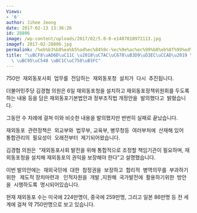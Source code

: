 ```yaml
---
Views:
- '6'
author: Jihee Jeong
date: 2017-02-13 13:36:26
id: 28806
image: /wp-content/uploads/2017/02/5.0-8-e1487010972113.jpg
imagef: 2017-02-28806.jpg
permalink: /%eb%b3%b8%ea%b5%ad%ec%84%9c-%ec%9e%ac%ec%99%b8%eb%8f%99%ed%8f%ac%ec%b2%ad-%ec%84%a4%ec%b9%98-%eb%b2%95%ec%95%88-%eb%b0%9c%ec%9d%98%eb%8f%bc/
title: "\uBCF8\uAD6D\uC11C \u2018\uC7AC\uC678\uB3D9\uD3EC\uCCAD\u2019 \uC124\uCE58\
  \ \uBC95\uC548 \uBC1C\uC758\uB3FC"
---
```


750만  재외동포사회  업무를  전담하는  재외동포청  설치가  다시  추진됩니다.

더불어민주당 김경협 의원은 6일 재외동포청을 설치하고 재외동포정책위원회를 두도록하는 내용 등을 담은 재외동포기본법안과 정부조직법 개정안을  발의했다고  밝혔습니다.

그동안 수 차례에 걸쳐 이와 비슷한 내용을 발의했지만 번번히 실패로 끝났습니다.

재외동포  관련정책은  외교부와  법무부, 교육부, 병무청등  여러부처에  산재해 있어  통합관리의  필요성이  오래전부터  제기되어왔습니다.

김경협 의원은  “재외동포사회 발전을 위해 통합적으로 조정할 책임기관이 필요하며, 재외동포청을 설치해 재외동포의 권익을 보장해야 한다”고 설명했습니다.

이번 발의안에는  재외국민에  대한  참정권을  보장하고  합리적  병역의무를  부과하기  위한   제도적 장치마련과   인적자원을  개발 ,지원해  국가발전에  활용하기위한  방안을  시행하도록  명시되어있습니다.

현재 재외동포 수는 미국에 224만명이, 중국에 259만명, 그리고 일본 86만명 등 전 세계에 걸쳐 약 750만명으로 보고 있습니다.